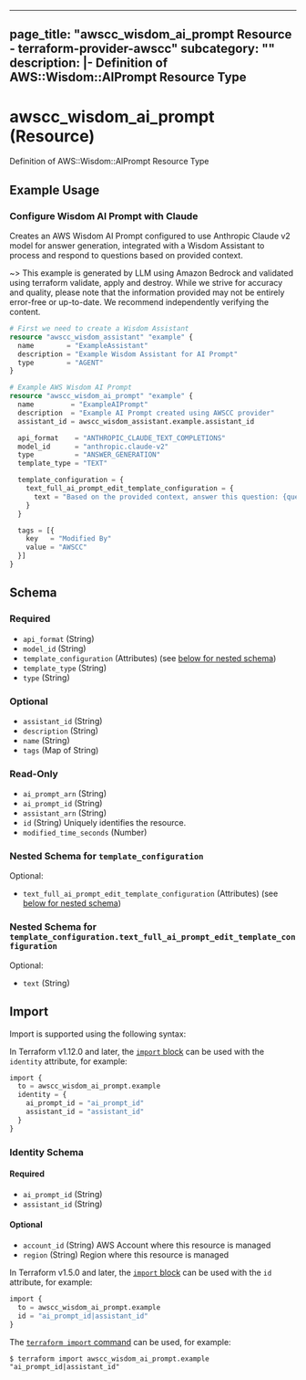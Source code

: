 
---
page_title: "awscc_wisdom_ai_prompt Resource - terraform-provider-awscc"
subcategory: ""
description: |-
  Definition of AWS::Wisdom::AIPrompt Resource Type
---

# awscc_wisdom_ai_prompt (Resource)

Definition of AWS::Wisdom::AIPrompt Resource Type

## Example Usage

### Configure Wisdom AI Prompt with Claude

Creates an AWS Wisdom AI Prompt configured to use Anthropic Claude v2 model for answer generation, integrated with a Wisdom Assistant to process and respond to questions based on provided context.

~> This example is generated by LLM using Amazon Bedrock and validated using terraform validate, apply and destroy. While we strive for accuracy and quality, please note that the information provided may not be entirely error-free or up-to-date. We recommend independently verifying the content.

```terraform
# First we need to create a Wisdom Assistant
resource "awscc_wisdom_assistant" "example" {
  name        = "ExampleAssistant"
  description = "Example Wisdom Assistant for AI Prompt"
  type        = "AGENT"
}

# Example AWS Wisdom AI Prompt
resource "awscc_wisdom_ai_prompt" "example" {
  name         = "ExampleAIPrompt"
  description  = "Example AI Prompt created using AWSCC provider"
  assistant_id = awscc_wisdom_assistant.example.assistant_id

  api_format    = "ANTHROPIC_CLAUDE_TEXT_COMPLETIONS"
  model_id      = "anthropic.claude-v2"
  type          = "ANSWER_GENERATION"
  template_type = "TEXT"

  template_configuration = {
    text_full_ai_prompt_edit_template_configuration = {
      text = "Based on the provided context, answer this question: {question}"
    }
  }

  tags = [{
    key   = "Modified By"
    value = "AWSCC"
  }]
}
```

<!-- schema generated by tfplugindocs -->
## Schema

### Required

- `api_format` (String)
- `model_id` (String)
- `template_configuration` (Attributes) (see [below for nested schema](#nestedatt--template_configuration))
- `template_type` (String)
- `type` (String)

### Optional

- `assistant_id` (String)
- `description` (String)
- `name` (String)
- `tags` (Map of String)

### Read-Only

- `ai_prompt_arn` (String)
- `ai_prompt_id` (String)
- `assistant_arn` (String)
- `id` (String) Uniquely identifies the resource.
- `modified_time_seconds` (Number)

<a id="nestedatt--template_configuration"></a>
### Nested Schema for `template_configuration`

Optional:

- `text_full_ai_prompt_edit_template_configuration` (Attributes) (see [below for nested schema](#nestedatt--template_configuration--text_full_ai_prompt_edit_template_configuration))

<a id="nestedatt--template_configuration--text_full_ai_prompt_edit_template_configuration"></a>
### Nested Schema for `template_configuration.text_full_ai_prompt_edit_template_configuration`

Optional:

- `text` (String)

## Import

Import is supported using the following syntax:

In Terraform v1.12.0 and later, the [`import` block](https://developer.hashicorp.com/terraform/language/import) can be used with the `identity` attribute, for example:

```terraform
import {
  to = awscc_wisdom_ai_prompt.example
  identity = {
    ai_prompt_id = "ai_prompt_id"
    assistant_id = "assistant_id"
  }
}
```

<!-- schema generated by tfplugindocs -->
### Identity Schema

#### Required

- `ai_prompt_id` (String)
- `assistant_id` (String)

#### Optional

- `account_id` (String) AWS Account where this resource is managed
- `region` (String) Region where this resource is managed

In Terraform v1.5.0 and later, the [`import` block](https://developer.hashicorp.com/terraform/language/import) can be used with the `id` attribute, for example:

```terraform
import {
  to = awscc_wisdom_ai_prompt.example
  id = "ai_prompt_id|assistant_id"
}
```

The [`terraform import` command](https://developer.hashicorp.com/terraform/cli/commands/import) can be used, for example:

```shell
$ terraform import awscc_wisdom_ai_prompt.example "ai_prompt_id|assistant_id"
```
